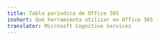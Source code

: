 ```yaml
---
title: Tabla periodica de Office 365
inshort: Qué herramienta utilizar en Office 365
translator: Microsoft Cognitive Services
---
```





